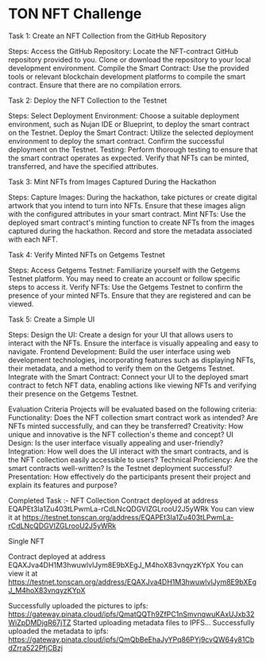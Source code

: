 # TON NFT Challenge

Task 1: Create an NFT Collection from the GitHub Repository

Steps:
Access the GitHub Repository: Locate the NFT-contract GitHub repository provided to you. Clone or download the repository to your local development environment.
Compile the Smart Contract: Use the provided tools or relevant blockchain development platforms to compile the smart contract. Ensure that there are no compilation errors.

Task 2: Deploy the NFT Collection to the Testnet

Steps:
Select Deployment Environment: Choose a suitable deployment environment, such as Nujan IDE or Blueprint, to deploy the smart contract on the Testnet.
Deploy the Smart Contract: Utilize the selected deployment environment to deploy the smart contract. Confirm the successful deployment on the Testnet.
Testing: Perform thorough testing to ensure that the smart contract operates as expected. Verify that NFTs can be minted, transferred, and have the specified attributes.

Task 3: Mint NFTs from Images Captured During the Hackathon

Steps:
Capture Images: During the hackathon, take pictures or create digital artwork that you intend to turn into NFTs. Ensure that these images align with the configured attributes in your smart contract.
Mint NFTs: Use the deployed smart contract's minting function to create NFTs from the images captured during the hackathon. Record and store the metadata associated with each NFT.

Task 4: Verify Minted NFTs on Getgems Testnet

Steps:
Access Getgems Testnet: Familiarize yourself with the Getgems Testnet platform. You may need to create an account or follow specific steps to access it.
Verify NFTs: Use the Getgems Testnet to confirm the presence of your minted NFTs. Ensure that they are registered and can be viewed.

Task 5: Create a Simple UI

Steps:
Design the UI: Create a design for your UI that allows users to interact with the NFTs. Ensure the interface is visually appealing and easy to navigate.
Frontend Development: Build the user interface using web development technologies, incorporating features such as displaying NFTs, their metadata, and a method to verify them on the Getgems Testnet.
Integrate with the Smart Contract: Connect your UI to the deployed smart contract to fetch NFT data, enabling actions like viewing NFTs and verifying their presence on the Getgems Testnet.

Evaluation Criteria
Projects will be evaluated based on the following criteria:
Functionality: Does the NFT collection smart contract work as intended? Are NFTs minted successfully, and can they be transferred?
Creativity: How unique and innovative is the NFT collection's theme and concept?
UI Design: Is the user interface visually appealing and user-friendly?
Integration: How well does the UI interact with the smart contracts, and is the NFT collection easily accessible to users?
Technical Proficiency: Are the smart contracts well-written? Is the Testnet deployment successful?
Presentation: How effectively do the participants present their project and explain its features and purpose?


Completed Task :- 
NFT Collection 
Contract deployed at address EQAPEt3Ia1Zu403tLPwmLa-rCdLNcQDGVIZGLrooU2J5yWRk
You can view it at https://testnet.tonscan.org/address/EQAPEt3Ia1Zu403tLPwmLa-rCdLNcQDGVIZGLrooU2J5yWRk

Single NFT 

Contract deployed at address EQAXJva4DH1M3hwuwlvlJym8E9bXEgJ_M4hoX83vnqyzKYpX
You can view it at https://testnet.tonscan.org/address/EQAXJva4DH1M3hwuwlvlJym8E9bXEgJ_M4hoX83vnqyzKYpX

Successfully uploaded the pictures to ipfs: https://gateway.pinata.cloud/ipfs/QmatQQTh9ZfPC1nSmvnqwuKAxUJxb32WiZpDMDjgR67jTZ
Started uploading metadata files to IPFS...
Successfully uploaded the metadata to ipfs: https://gateway.pinata.cloud/ipfs/QmQbBeEhaJyYPq86PYj9cvQW64y81CbdZrra522PfjCBzj

